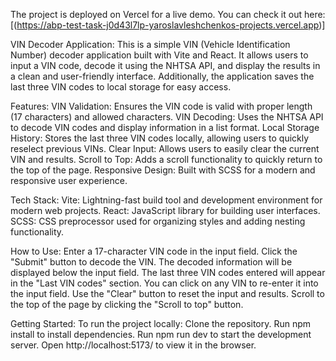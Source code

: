 The project is deployed on Vercel for a live demo. You can check it out here:[(https://abp-test-task-j0d43l7lp-yaroslavleshchenkos-projects.vercel.app)] 


VIN Decoder Application:
This is a simple VIN (Vehicle Identification Number) decoder application built with Vite and React. It allows users to input a VIN code, decode it using the NHTSA API, and display the results in a clean and user-friendly interface. Additionally, the application saves the last three VIN codes to local storage for easy access. 

Features:
VIN Validation: Ensures the VIN code is valid with proper length (17 characters) and allowed characters. 
VIN Decoding: Uses the NHTSA API to decode VIN codes and display information in a list format. 
Local Storage History: Stores the last three VIN codes locally, allowing users to quickly reselect previous VINs. 
Clear Input: Allows users to easily clear the current VIN and results. 
Scroll to Top: Adds a scroll functionality to quickly return to the top of the page. 
Responsive Design: Built with SCSS for a modern and responsive user experience. 


Tech Stack:
Vite: Lightning-fast build tool and development environment for modern web projects. 
React: JavaScript library for building user interfaces. 
SCSS: CSS preprocessor used for organizing styles and adding nesting functionality. 


How to Use:
Enter a 17-character VIN code in the input field. 
Click the "Submit" button to decode the VIN. 
The decoded information will be displayed below the input field. 
The last three VIN codes entered will appear in the "Last VIN codes" section. You can click on any VIN to  re-enter it into the input field. 
Use the "Clear" button to reset the input and results. 
Scroll to the top of the page by clicking the "Scroll to top" button. 


Getting Started: 
To run the project locally: 
Clone the repository. 
Run npm install to install dependencies. 
Run npm run dev to start the development server. 
Open http://localhost:5173/ to view it in the browser. 